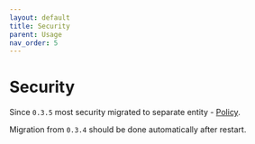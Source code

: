 ```yaml
---
layout: default
title: Security
parent: Usage
nav_order: 5
---
```


# Security

Since `0.3.5` most security migrated to separate entity - [Policy](../administrating/policies.md).

Migration from `0.3.4` should be done automatically after restart.